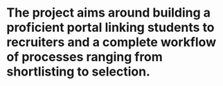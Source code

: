 # The project aims around building a proficient portal linking students to recruiters and a complete workflow of processes ranging from shortlisting to selection.
